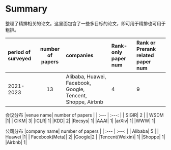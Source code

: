 # Summary
整理了精排相关的论文。这里面包含了一些多目标的论文，即可用于精排也可用于粗排。

| period of surveyed | number of papers| companies |  Rank-only paper num | Rank or Prerank related paper num|
| :---    | :---:  | :--- | :--- | :--- |
| 2021-2023| 13 | Alibaba, Huawei, Facebook, Google, Tencent, Shoppe, Airbnb| 4 | 9 |

会议分布
|venue name| number of papers |
| :---    | :---:  |
| SIGIR| 2 |
| WSDM |1|
| CIKM| 3|
|ICLR| 1|
|KDD| 2|
|Recsys| 1|
|AAAI| 1|
|arXiv| 1|
|WWW| 1|

公司分布
|company name| number of papers |
| :---    | :---:  |
| Alibaba| 5 |
| Huawei |1|
| Facebook(Meta)| 2|
|Google|2 |
|Tencent(Weixin)| 1|
|Shoppe| 1|
|Airbnb| 1|
